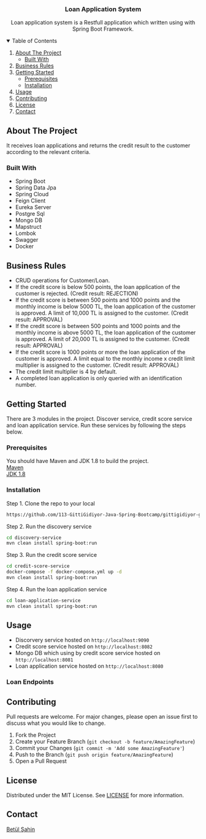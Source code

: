 <h3 align=center>Loan Application System</h3>
<p align="center">Loan application system is a Restfull application which written using with Spring Boot Framework.</p>

<!-- TABLE OF CONTENTS -->
<details open="open">
  <summary>Table of Contents</summary>
  <ol>
    <li>
      <a href="#about-the-project">About The Project</a>
      <ul>
        <li><a href="#built-with">Built With</a></li>
      </ul>
    </li>
    <li><a href="#business-rules">Business Rules</a></li>
    <li>
      <a href="#getting-started">Getting Started</a>
      <ul>
        <li><a href="#prerequisites">Prerequisites</a></li>
        <li><a href="#installation">Installation</a></li>
      </ul>
    </li>
    <li><a href="#usage">Usage</a></li>
    <li><a href="#contributing">Contributing</a></li>
    <li><a href="#license">License</a></li>
    <li><a href="#contact">Contact</a></li>
  </ol>
</details>

## About The Project  
It receives loan applications and returns the credit result to the customer according to the relevant criteria.

### Built With
- Spring Boot  
- Spring Data Jpa  
- Spring Cloud  
- Feign Client  
- Eureka Server   
- Postgre Sql  
- Mongo DB  
- Mapstruct  
- Lombok  
- Swagger
- Docker

## Business Rules
- CRUD operations for Customer/Loan.
- If the credit score is below 500 points, the loan application of the customer is rejected. (Credit result: REJECTION)
- If the credit score is between 500 points and 1000 points and the monthly income is below 5000 TL, the loan application of the customer is approved. A limit of 10,000 TL is assigned to the customer. (Credit result: APPROVAL)
- If the credit score is between 500 points and 1000 points and the monthly income is above 5000 TL, the loan application of the customer is approved. A limit of 20,000 TL is assigned to the customer. (Credit result: APPROVAL)
- If the credit score is 1000 points or more the loan application of the customer is approved. A limit equal to the monthly income x credit limit multiplier is assigned to the customer. (Credit result: APPROVAL)
- The credit limit multiplier is 4 by default.
- A completed loan application is only queried with an identification number.

<!-- GETTING STARTED -->
## Getting Started
There are 3 modules in the project. Discover service, credit score service and loan application service. Run these services by following the steps below.   

### Prerequisites
You should have Maven and JDK 1.8 to build the project.  
[Maven](https://maven.apache.org/download.cgi)  
[JDK 1.8](https://www.oracle.com/java/technologies/downloads/#java8)

### Installation

Step 1. Clone the repo to your local
   ```sh
   https://github.com/113-GittiGidiyor-Java-Spring-Bootcamp/gittigidiyor-graduation-project-betul-sahin.git
   ```
Step 2. Run the discovery service
   ```sh
   cd discovery-service
   mvn clean install spring-boot:run
   ```
Step 3. Run the credit score service
   ```sh
   cd credit-score-service
   docker-compose -f docker-compose.yml up -d
   mvn clean install spring-boot:run
   ```
Step 4. Run the loan application service
   ```sh
   cd loan-application-service
   mvn clean install spring-boot:run
   ```

<!-- USAGE EXAMPLES -->
## Usage

- Discorvery service hosted on `http://localhost:9090`  
- Credit score service hosted on `http://localhost:8082`  
- Mongo DB which using by credit score service hosted on `http://localhost:8081`  
- Loan application service hosted on `http://localhost:8080`  

### Loan Endpoints


## Contributing
Pull requests are welcome. For major changes, please open an issue first to discuss what you would like to change.  

1. Fork the Project
2. Create your Feature Branch (`git checkout -b feature/AmazingFeature`)
3. Commit your Changes (`git commit -m 'Add some AmazingFeature'`)
4. Push to the Branch (`git push origin feature/AmazingFeature`)
5. Open a Pull Request

## License
Distributed under the MIT License. See [LICENSE](https://github.com/113-GittiGidiyor-Java-Spring-Bootcamp/gittigidiyor-graduation-project-betul-sahin/blob/main/LICENSE) for more information.  

## Contact
[Betül Şahin](https://www.linkedin.com/in/betulsahin/)
